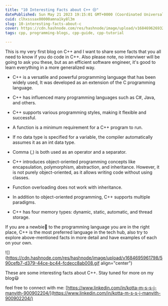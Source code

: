 ```yaml
---
title: "10 Interesting Facts about C++ 😒"
datePublished: Sun May 21 2023 19:15:01 GMT+0000 (Coordinated Universal Time)
cuid: clhxsssax00000amna1ky8l3m
slug: 10-interesting-facts-about-c
cover: https://cdn.hashnode.com/res/hashnode/image/upload/v1684696269326/75d8ee20-bedb-4fa8-9354-6b880e598047.png
tags: cpp, programming-blogs, cpp-guide, cpp-tutorial

---
```


This is my very first blog on C++ and I want to share some facts that you all need to know if you do code in C++. Also please note, no interviwer will be going to ask you these, but as an efficient software engineer, it's good to learn everything in a more generalized way.

* C++ is a versatile and powerful programming language that has been widely used, It was developed as an extension of the C programming language.
    
* C++ has influenced many programming languages such as C#, Java, and others.
    
* C++ supports various programming styles, making it flexible and successful.
    
* A function is a minimum requirement for a C++ program to run.
    
* If no data type is specified for a variable, the compiler automatically assumes it as an int data type.
    
* Comma (,) is both used as an operator and a separator.
    
* C++ introduces object-oriented programming concepts like encapsulation, polymorphism, abstraction, and inheritance. However, it is not purely object-oriented, as it allows writing code without using classes.
    
* Function overloading does not work with inheritance.
    
* In addition to object-oriented programming, C++ supports multiple paradigms.
    
* C++ has four memory types: dynamic, static, automatic, and thread storage.
    

If you are a newbie🤩 to the programming language you are in the right place, C++ is the most preferred language in the tech hub, also try to explore above-mentioned facts in more detail and have examples of each on your own.

![](https://cdn.hashnode.com/res/hashnode/image/upload/v1684695961798/590cefb7-d379-44ce-bc44-fcdecc8ab008.gif align="center")

These are some interesting facts about C++. Stay tuned for more on my blog😃

feel free to connect with me: [https://www.linkedin.com/in/kotta-m-s-s-j-manvith-900902204/](https://www.linkedin.com/in/kotta-m-s-s-j-manvith-900902204/)
